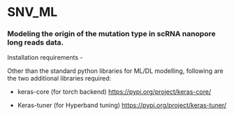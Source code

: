 # SNV_ML
### Modeling the origin of the mutation type in scRNA nanopore long reads data.

Installation requirements -

Other than the standard python libraries for ML/DL modelling, following are the two additional libraries required:

  - keras-core (for torch backend)
      https://pypi.org/project/keras-core/

  - Keras-tuner (for Hyperband tuning)
      https://pypi.org/project/keras-tuner/
